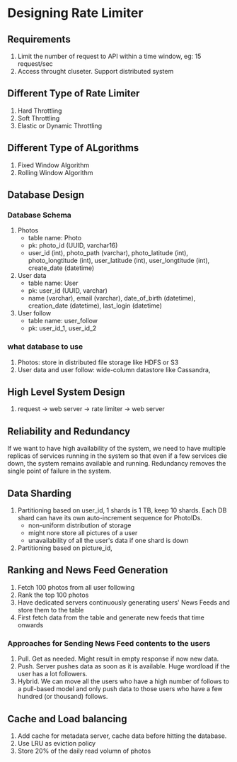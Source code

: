# Designing Rate Limiter

## Requirements
1. Limit the number of request to API within a time window, eg: 15 request/sec
2. Access throught cluseter. Support distributed system

## Different Type of Rate Limiter
1. Hard Throttling
2. Soft Throttling
3. Elastic or Dynamic Throttling

## Different Type of ALgorithms
1. Fixed Window Algorithm
2. Rolling Window Algorithm

## Database Design
### Database Schema
1. Photos
    - table name: Photo
    - pk: photo_id (UUID, varchar16)
    - user_id (int), photo_path (varchar), photo_latitude (int), photo_longtitude (int), user_latitude (int), user_longtitude (int), create_date (datetime)
2. User data
    - table name: User
    - pk: user_id (UUID, varchar)
    - name (varchar), email (varchar), date_of_birth (datetime), creation_date (datetime), last_login (datetime)
3. User follow
    - table name: user_follow
    - pk: user_id_1, user_id_2

### what database to use
1. Photos: store in distributed file storage like HDFS or S3
2. User data and user follow: wide-column datastore like Cassandra, 


## High Level System Design
1. request -> web server -> rate limiter -> web server


## Reliability and Redundancy
If we want to have high availability of the system, we need to have multiple replicas of services running in the system so that even if a few services die down, the system remains available and running. Redundancy removes the single point of failure in the system.


## Data Sharding
1. Partitioning based on user_id, 1 shards is 1 TB, keep 10 shards. Each DB shard can have its own auto-increment sequence for PhotoIDs.
    - non-uniform distribution of storage
    - might nore store all pictures of a user
    - unavailability of all the user's data if one shard is down
2. Partitioning based on picture_id, 

## Ranking and News Feed Generation
1. Fetch 100 photos from all user following
2. Rank the top 100 photos
3. Have dedicated servers continuously generating users' News Feeds and store them to the table
4. First fetch data from the table and generate new feeds that time onwards

### Approaches for Sending News Feed contents to the users
1. Pull. Get as needed. Might result in empty response if now new data.
2. Push. Server pushes data as soon as it is available. Huge wordload if the user has a lot followers.
3. Hybrid. We can move all the users who have a high number of follows to a pull-based model and only push data to those users who have a few hundred (or thousand) follows.

## Cache and Load balancing
1. Add cache for metadata server, cache data before hitting the database. 
2. Use LRU as eviction policy
3. Store 20% of the daily read volumn of photos


